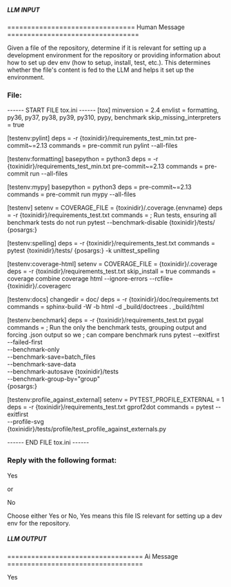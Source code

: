 ##### LLM INPUT #####
================================ Human Message =================================

Given a file of the repository, determine if it is relevant for setting up a development environment for the repository or providing information about how to set up dev env (how to setup, install, test, etc.). This determines whether the file's content is fed to the LLM and helps it set up the environment.

### File:
------ START FILE tox.ini ------
[tox]
minversion = 2.4
envlist = formatting, py36, py37, py38, py39, py310, pypy, benchmark
skip_missing_interpreters = true

[testenv:pylint]
deps =
    -r {toxinidir}/requirements_test_min.txt
    pre-commit~=2.13
commands =
    pre-commit run pylint --all-files

[testenv:formatting]
basepython = python3
deps =
    -r {toxinidir}/requirements_test_min.txt
    pre-commit~=2.13
commands =
    pre-commit run --all-files

[testenv:mypy]
basepython = python3
deps =
    pre-commit~=2.13
commands =
    pre-commit run mypy --all-files

[testenv]
setenv =
    COVERAGE_FILE = {toxinidir}/.coverage.{envname}
deps =
    -r {toxinidir}/requirements_test.txt
commands =
    ; Run tests, ensuring all benchmark tests do not run
    pytest --benchmark-disable {toxinidir}/tests/ {posargs:}

[testenv:spelling]
deps =
    -r {toxinidir}/requirements_test.txt
commands =
    pytest {toxinidir}/tests/ {posargs:} -k unittest_spelling

[testenv:coverage-html]
setenv =
    COVERAGE_FILE = {toxinidir}/.coverage
deps =
    -r {toxinidir}/requirements_test.txt
skip_install = true
commands =
    coverage combine
    coverage html --ignore-errors --rcfile={toxinidir}/.coveragerc

[testenv:docs]
changedir = doc/
deps =
    -r {toxinidir}/doc/requirements.txt
commands =
    sphinx-build -W -b html -d _build/doctrees . _build/html

[testenv:benchmark]
deps =
    -r {toxinidir}/requirements_test.txt
    pygal
commands =
    ; Run the only the benchmark tests, grouping output and forcing .json output so we
    ; can compare benchmark runs
    pytest --exitfirst \
    --failed-first \
    --benchmark-only \
    --benchmark-save=batch_files \
    --benchmark-save-data \
    --benchmark-autosave {toxinidir}/tests \
    --benchmark-group-by="group" \
    {posargs:}

[testenv:profile_against_external]
setenv =
    PYTEST_PROFILE_EXTERNAL = 1
deps =
    -r {toxinidir}/requirements_test.txt
    gprof2dot
commands =
    pytest --exitfirst \
    --profile-svg \
    {toxinidir}/tests/profile/test_profile_against_externals.py

------ END FILE tox.ini ------

### Reply with the following format:

<rel>Yes</rel>

or

<rel>No</rel>

Choose either Yes or No, Yes means this file IS relevant for setting up a dev env for the repository.

##### LLM OUTPUT #####
================================== Ai Message ==================================

<rel>Yes</rel>
